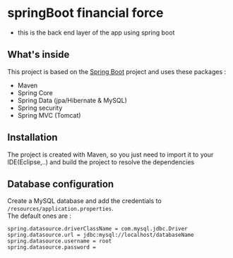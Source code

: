 # springBoot financial force 
 - this is the back end layer of the app using spring boot 
 

 
## What's inside 
This project is based on the [Spring Boot](http://projects.spring.io/spring-boot/) project and uses these packages :
- Maven
- Spring Core
- Spring Data (jpa/Hibernate & MySQL)
- Spring security
- Spring MVC (Tomcat)

## Installation 
The project is created with Maven, so you just need to import it to your IDE(Eclipse,..) and build the project to resolve the dependencies

## Database configuration 
Create a MySQL database and add the credentials to `/resources/application.properties`.  
The default ones are :

```
spring.datasource.driverClassName = com.mysql.jdbc.Driver
spring.datasource.url = jdbc:mysql://localhost/databaseName
spring.datasource.username = root
spring.datasource.password = 
```
